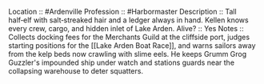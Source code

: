 Location :: #Ardenville
Profession :: #Harbormaster
Description :: Tall half‑elf with salt‑streaked hair and a ledger always in hand. Kellen knows every crew, cargo, and hidden inlet of Lake Arden.
Alive? :: Yes
Notes :: Collects docking fees for the Merchants Guild at the cliffside port, judges starting positions for the [[Lake Arden Boat Race]], and warns sailors away from the kelp beds now crawling with slime eels. He keeps Grumm Grog Guzzler's impounded ship under watch and stations guards near the collapsing warehouse to deter squatters.
